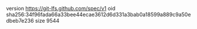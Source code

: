 version https://git-lfs.github.com/spec/v1
oid sha256:34f96fada66a33bee44ecae3612d6d331a3bab0a18599a889c9a50edbeb7e236
size 9544
